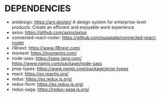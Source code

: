 # DEPENDENCIES

+ antdesign: https://ant.design/
A design system for enterprise-level products. Create an efficient and enjoyable work experience.
+ axios: https://github.com/axios/axios
+ connected-react-router: https://github.com/supasate/connected-react-router
+ i18next: https://www.i18next.com/
+ moment: https://momentjs.com/
+ node-sass: https://sass-lang.com/  https://www.npmjs.com/package/node-sass
+ prop-types: https://www.npmjs.com/package/prop-types
+ react: https://es.reactjs.org/
+ redux: https://es.redux.js.org/
+ redux-form: https://es.redux.js.org/
+ redux-saga: https://redux-saga.js.org/